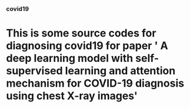### covid19

# This is some source codes for diagnosing covid19 for paper ' A deep learning model with self-supervised learning and attention mechanism for COVID-19 diagnosis using chest X-ray images'
